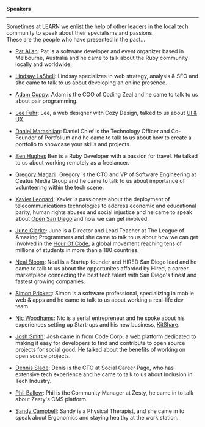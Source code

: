 **Speakers**

-----------

Sometimes at LEARN we enlist the help of other leaders in the local tech community to speak about their specialisms and passions.  
These are the people who have presented in the past...

- [Pat Allan](http://freelancing-gods.com/):  Pat is a software developer and event organizer based in Melbourne, Australia and he came to talk about the Ruby community locally and worldwide.

- [Lindsay LaShell](http://www.diamondandbranch.com/):  Lindsay specializes in web strategy, analysis & SEO and she came to talk to us about developing an online presence.

- [Adam Cuppy](https://codingzeal.com/):  Adam is the COO of Coding Zeal and he came to talk to us about pair programming.

- [Lee Fuhr](http://cozydesign.com/):  Lee, a web designer with Cozy Design, talked to us about [UI & UX](http://j.mp/1ITFyXs).

- [Daniel Marashlian](https://portfolium.com/danielzev):  Daniel Chief is the Technology Officer and Co-Founder of Portfolium and he came to talk to us about how to create a portfolio to showcase your skills and projects.

- [Ben Hughes](http://benhughes.name/)  Ben is a Ruby Developer with a passion for travel. He talked to us about working remotely as a freelancer.

- [Gregory Magaril](http://www.ceatus.com/):  Gregory is the CTO and VP of Software Engineering at Ceatus Media Group and he came to talk to us about importance of volunteering within the tech scene.

- [Xavier Leonard](http://www.merelyanode.com/):  Xavier is passionate about the deployment of telecommunications technologies to address economic and educational parity, human rights abuses and social injustice and he came to speak about [Open San Diego](http://opensandiego.org/) and how we can get involved.

- [June Clarke](https://about.me/joonspoon):  June is a Director and Lead Teacher at The League of Amazing Programmers and she came to talk to us about how we can get involved in the [Hour Of Code](https://hourofcode.com/us), a global movement reaching tens of millions of students in more than a 180 countries.

- [Neal Bloom](https://hired.com/):  Neal is a Startup founder and HIRED San Diego lead and he came to talk to us about the opportunites afforded by Hired, a career marketplace connecting the best tech talent with San Diego's finest and fastest growing companies.

- [Simon Prickett](http://simonprickett.github.io/):  Simon is a software professional, specializing in mobile web & apps and he came to talk to us about working a real-life dev team.

- [Nic Woodhams](http://www.nicwoodhams.com/https://kitshare.sharetribe.com/):  Nic is a serial entrepreneur and he spoke about his experiences setting up Start-ups and his new business, [KitShare](https://kitshare.sharetribe.com/).

- [Josh Smith](https://www.codecorps.org/):  Josh came in from Code Corp, a web platform dedicated to making it easy for developers to find and contribute to open source projects for social good. He talked about the benefits of working on open source projects.

- [Dennis Slade](https://socialcareerpage.com):  Denis is the CTO at Social Career Page, who has extensive tech experience and he came to talk to us about Inclusion in Tech Industry.

- [Phil Ballew](https://learn.zesty.io/):  Phil is the Community Manager at Zesty, he came in to talk about Zesty's CMS platform.

- [Sandy Campbell](http://www.sandiegouniontribune.com/uniontrib/20080203/news_1a03view.html): Sandy is a Physical Therapist, and she came in to speak about Ergonomics and staying healthy at the work station.
